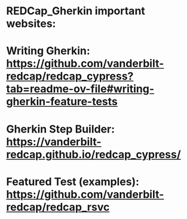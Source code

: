 # REDCap_Gherkin important websites:
# Writing Gherkin: https://github.com/vanderbilt-redcap/redcap_cypress?tab=readme-ov-file#writing-gherkin-feature-tests
# Gherkin Step Builder: https://vanderbilt-redcap.github.io/redcap_cypress/
# Featured Test (examples): https://github.com/vanderbilt-redcap/redcap_rsvc
